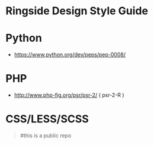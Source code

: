 # Ringside Design Style Guide

# Python
* https://www.python.org/dev/peps/pep-0008/

# PHP
* http://www.php-fig.org/psr/psr-2/ ( psr-2-R )

# CSS/LESS/SCSS



> #this is a public repo
